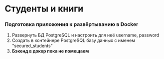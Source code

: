 # Студенты и книги

### Подготовка приложения к развёртыванию в Docker

1. Развернуть БД PostgreSQL и настроить для неё username, password
2. Создать в контейнере PostgreSQL базу данных с именем "secured_students"
3. **Бэкенд в докер пока не помещаем**